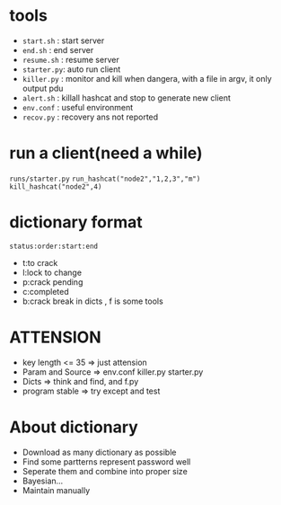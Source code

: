 # tools
- `start.sh`  : start server
- `end.sh`    : end server
- `resume.sh` : resume server
- `starter.py`: auto run client
- `killer.py` : monitor and kill when dangera, with a file in argv, it only output pdu
- `alert.sh`  : killall hashcat and stop to generate new client
- `env.conf`  : useful environment
- `recov.py`  : recovery ans not reported

# run a client(need a while)
`runs/starter.py`
`run_hashcat("node2","1,2,3","m")`
`kill_hashcat("node2",4)`

# dictionary format
`status:order:start:end`
- t:to crack
- l:lock to change
- p:crack pending
- c:completed
- b:crack break
in dicts , f is some tools

# ATTENSION
- key length <= 35 => just attension
- Param and Source => env.conf killer.py starter.py
- Dicts            => think and find, and f.py
- program stable   => try except and test

# About dictionary
- Download as many dictionary as possible
- Find some partterns represent password well
- Seperate them and combine into proper size
- Bayesian...
- Maintain manually
